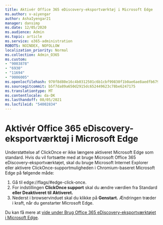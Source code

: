 ```yaml
---
title: Aktivér Office 365 eDiscovery-eksportværktøj i Microsoft Edge
ms.author: v-aiyengar
author: AshaIyengar21
manager: dansimp
ms.date: 12/05/2020
ms.audience: Admin
ms.topic: article
ms.service: o365-administration
ROBOTS: NOINDEX, NOFOLLOW
localization_priority: Normal
ms.collection: Admin_O365
ms.custom:
- "9003878"
- "6930"
- "11694"
- "9006005"
ms.openlocfilehash: 970f8d80e16c4b0312501c6b1cbf99830f1b0ae6ae8aedfb679ca2cbd9709112
ms.sourcegitcommit: b5f7da89a650d2915dc652449623c78be6247175
ms.translationtype: MT
ms.contentlocale: da-DK
ms.lasthandoff: 08/05/2021
ms.locfileid: "54002834"
---
```

# <a name="enable-office-365-ediscovery-export-tool-in-microsoft-edge"></a>Aktivér Office 365 eDiscovery-eksportværktøj i Microsoft Edge

Understøttelse af ClickOnce er ikke længere aktiveret Microsoft Edge som standard. Hvis du vil fortsætte med at bruge Microsoft Office 365 eDiscovery-eksportværktøjet, skal du bruge Microsoft Internet Explorer eller aktivere ClickOnce-supportmuligheden i Chromium-baseret Microsoft Edge på følgende måde:

1. Gå til edge://flags/#edge-click-once.
1. For indstillingen **ClickOnce support** skal du ændre værdien fra Standard **eller Deaktiveret** **til** **Aktiveret.**
1. Nederst i browservinduet skal du klikke på **Genstart.** Ændringen træder i kraft, når du genstarter Microsoft Edge.

Du kan få mere at [vide under Brug Office 365 eDiscovery-eksportværktøjet i Microsoft Edge](https://go.microsoft.com/fwlink/?linkid=2111611).
